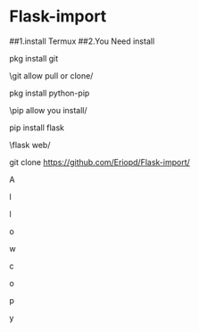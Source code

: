 # Flask-import
##1.install Termux
##2.You Need install

pkg install git

\git allow pull or clone/

pkg install python-pip

\pip allow you install/

pip install flask

\flask web/

git clone https://github.com/Eriopd/Flask-import/

A

l

l

o

w

c

o

p

y
